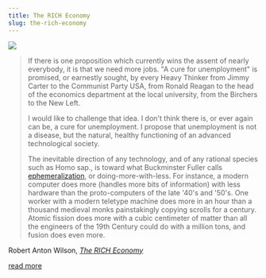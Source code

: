 ```yaml
---
title: The RICH Economy
slug: the-rich-economy
---
```


<img src="/image/magazine.sm.jpg" className="flush" data-source="1979 book Future Cities: Homes and Living into the 21st Century, Matt Novak - Flickr" data-link="https://secure.flickr.com/photos/sots/1271028593/in/photolist-2Wjmw6-6dAFJb-6sfW22" />

> If there is one proposition which currently wins the assent of nearly everybody, it is that we need more jobs. "A cure for unemployment" is promised, or earnestly sought, by every Heavy Thinker from Jimmy Carter to the Communist Party USA, from Ronald Reagan to the head of the economics department at the local university, from the Birchers to the New Left.
>
> I would like to challenge that idea. I don't think there is, or ever again can be, a cure for unemployment. I propose that unemployment is not a disease, but the natural, healthy functioning of an advanced technological society.
>
> The inevitable direction of any technology, and of any rational species such as Homo sap., is toward what Buckminster Fuller calls [ephemeralization](https://en.wikipedia.org/wiki/Ephemeralization), or doing-more-with-less. For instance, a modern computer does more (handles more bits of information) with less hardware than the proto-computers of the late '40's and '50's. One worker with a modern teletype machine does more in an hour than a thousand medieval monks painstakingly copying scrolls for a century. Atomic fission does more with a cubic centimeter of matter than all the engineers of the 19th Century could do with a million tons, and fusion does even more.

<attr>Robert Anton Wilson, <a href="http://www.deepleafproductions.com/wilsonlibrary/texts/raw-RICH.html"><i>The RICH Economy</i></a></attr>

<a href="http://www.deepleafproductions.com/wilsonlibrary/texts/raw-RICH.html" className="next">read more</a>

